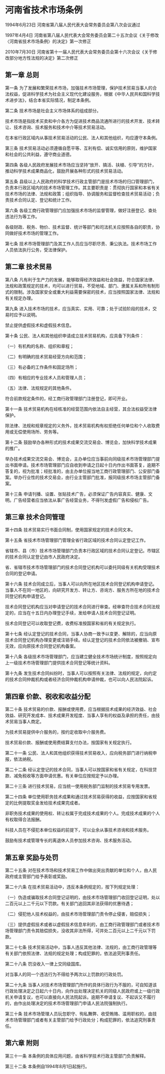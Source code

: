 # 河南省技术市场条例

1994年6月23日 河南省第八届人民代表大会常务委员会第八次会议通过

1997年4月4日 河南省第八届人民代表大会常务委员会第二十五次会议《关于修改〈河南省技术市场条例〉的决定》第一次修正

2010年7月30日 河南省第十一届人民代表大会常务委员会第十六次会议《关于修改部分地方性法规的决定》第二次修正



## 第一章  总则

第一条 为了发展和繁荣技术市场，加强技术市场管理，保护技术贸易当事人的合法权益，促进科学技术为社会主义现代化建设服务，根据《中华人民共和国科学技术进步法》，结合本省实际情况，制定本条例。

第二条 技术市场是社会主义市场体系的组成部分。

技术市场是指技术买卖和中介各方为促进技术商品流通所进行的技术开发、技术转让、技术咨询、技术服务和技术中介等技术贸易活动。

在本省行政区域内从事技术贸易活动的公民、法人和其他组织，均应遵守本条例。

第三条 技术贸易活动必须遵循自愿平等、互利有偿、诚实信用的原则，维护国家和社会的公共利益，遵守商业道德。

第四条 各级人民政府发展技术市场应当坚持“放开、搞活、扶植、引导”的方针，推动科学技术成果商品化，鼓励开展各种形式的技术贸易活动。

第五条 县级以上人民政府的科学技术行政主管部门是技术市场的归口管理部门，负责本行政区域内的技术市场管理工作。其主要职责是：贯彻执行国家和本省有关技术市场的法律、法规和政策；组织指导、协调服务和监督检查技术贸易活动；负责技术合同认定、登记和统计工作。

第六条 各级工商行政管理部门应加强技术市场的监督管理，做好注册登记、查处违法行为等工作。

各级财政、税务、物价、技术监督、统计等部门和司法机关应按照各自的职责，协同做好技术市场的管理工作。

第七条 技术市场管理部门及其工作人员应当尽职尽责、秉公执法。技术市场工作人员依法执行公务，受法律保护。

## 第二章  技术贸易

第八条 凡有利于生产力的发展，能够取得经济效益和社会效益，符合国家法律、法规和政策规定的技术，均可以进行贸易，不受地域、部门、隶属关系和所有制形式的限制。涉及国家安全或重大利益需要保密的技术，应当按照国家法律、法规和有关规定办理。

第九条 进入技术市场的技术，应当真实、实用、可靠；处于试验阶段的技术，交易时应予以说明。

禁止提供虚假技术和虚假技术信息。

第十条 公民、法人和其他组织申请成立技术贸易机构，应具备下列条件：

（一）有机构的名称、组织和章程；

（二）有明确的技术贸易经营方向和范围；

（三）有必备的工作条件和固定场所；

（四）有相应的专业技术人员和管理人员；

（五）法律、法规规定的其他条件。

符合前款规定条件的，经工商行政管理部门注册登记，即可开业。

第十一条 技术贸易机构在经核准的经营范围内依法自主经营，其合法权益受法律保护。

除法律、法规和规章规定的义务外，技术贸易机构有权拒绝任何单位和个人收取费用或无偿使用场所、劳务等。

第十二条 鼓励举办各种形式的技术成果交流交易会、博览会，加快科学技术成果的推广。

举办技术成果交流交易会、博览会，主办单位应当事前向同级技术市场管理部门提出书面申请。技术市场管理部门应自收到申请之日起十日内作出书面答复，逾期不答复的，视为批准；经批准的，由主办单位报当地工商行政管理部门、公安部门备案。举办行业性的技术交易会，由行业主管部门批准，报同级技术市场主管部门备案。

第十三条 申请刊播、设置、张贴技术广告，必须保证广告内容真实、健康、文明。广告经营者应当依法从事广告经营业务，不得刊发虚假广告和侵权广告。

## 第三章  技术合同管理

第十四条 技术贸易实行书面合同制，使用国家规定的技术合同文本。

第十五条 省技术市场管理部门管理全省行政区域的技术合同认定登记工作。

省辖市、县（市）技术市场管理部门负责本行政区域的技术合同认定登记。市辖区的技术合同认定登记由市人民政府决定。

省、省辖市技术市场管理部门的技术合同登记机构可以委托同级有关机构受理技术合同的登记申请。

第十六条 技术合同成立后，当事人可以向所在地区技术合同登记机构申请登记。当事人不在同一地区的，向研究开发方、转让方、咨询方、服务方所在地的技术合同登记机构申请登记。

技术合同登记机构应当对申请登记的技术合同进行审查。经审查符合技术合同法规定的，应当在十五日内办理登记手续，发给申请人技术合同登记证明。

技术合同登记可以收取登记费，收费标准按国家和省的有关规定执行。

第十七条 经认定登记的技术合同，当事人协商一致予以变更、解除的，应当向原技术合同登记机构办理变更或注销手续。经认定登记的技术合同依法被撤销、宣布无效，应向原技术合同登记机构备案。

第十八条 各级技术市场管理部门，应当建立健全技术市场统计制度，按照规定向上一级技术市场管理部门提供技术合同登记等统计资料。

第十九条 发生技术合同纠纷时，当事人可以按照有关法律、法规的规定，向约定的技术合同仲裁机构或者经济合同仲裁机构申请仲裁，也可以向人民法院起诉。

## 第四章  价款、税收和收益分配

第二十条 技术贸易的价款、报酬或使用费，应当根据技术成果的经济效益、社会效益、研究开发成本、技术成果开发程度、当事人享有的权益及承担的责任，由技术贸易当事人商定。

为技术贸易提供中介服务的，按约定收取中介服务费。

技术贸易价款、报酬或使用费结算支付办法，按国家有关规定执行。

第二十一条 公民、法人和其他组织获得技术贸易收入，应向税务部门进行纳税申报，依法纳税。

第二十二条 经认定登记的技术合同，当事人可以按国家和省有关规定，在科技贷款、减免税收等方面申请优惠。有关单位应按规定予以办理。

第二十三条 进行技术贸易，应当统一使用税务部门监制的技术贸易专用发票。

第二十四条 单位使用职务技术成果和通过技术贸易获得的收益，应按国家和省规定的比例提取奖金发给技术成果完成者。

非职务技术成果的使用权、转让权属于完成技术成果的个人。完成技术成果的个人有权取得合法报酬。

科技人员在不侵犯本单位权益的前提下，可以业余从事技术咨询和技术服务。

鼓励有技术或管理专长的离退休人员参加技术咨询、技术服务活动。

## 第五章  奖励与处罚

第二十五条 对在技术市场和技术贸易工作中做出突出贡献的单位和个人，由人民政府或主管部门给予表彰或奖励。

第二十六条 在技术贸易活动中，违反本条例规定的，按下列规定处理：

（一）伪造或骗取技术合同登记证明的，由技术市场管理部门收回登记证明，处以二百元以上二千元以下罚款。有关部门追回其非法获得的优惠待遇；

（二）侵犯他人技术权益的，由技术市场管理部门责令停止侵害，赔偿损失；

（三）提供虚假技术或者以虚假技术信息牟利的，由工商行政管理部门或者技术市场管理部门责令其赔偿损失，没收其非法所得，可并处二百元以上二千元以下罚款。

第二十七条 技术贸易活动中，当事人违反其他法律、法规的，由工商行政管理等有关部门依照法律、法规的规定处理；构成犯罪的，依法追究刑事责任。

第二十八条 罚没收入一律上交同级国库。

对当事人的同一个违法行为不得给予两次以上罚款的行政处罚。

第二十九条 当事人对技术市场管理部门所作的具体行政行为不服的，可自知道该行政处理决定之日起六十日内，向作出处理决定机关的同级人民政府或上一级行政机关申请复议，也可以直接向人民法院起诉。逾期不申请复议、不起诉又不履行的，由作出处理决定的技术市场管理部门申请人民法院强制执行。

第三十条 技术市场管理人员玩忽职守、徇私舞弊、收受贿赂、滥用职权的，由技术市场管理部门或者有关主管部门给予行政处分；构成犯罪的，依法追究刑事责任。

## 第六章  附则

第三十一条 本条例的具体应用问题，由省科学技术行政主管部门负责解释。

第三十二条 本条例自1994年8月1日起施行。